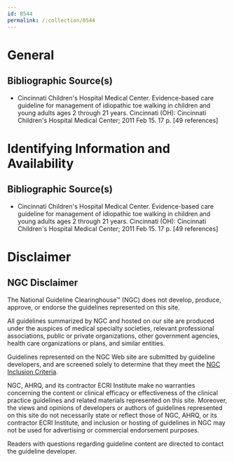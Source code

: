 ```yaml
---
id: 8544
permalink: /:collection/8544
---
```


# General

## Bibliographic Source(s)

- Cincinnati Children's Hospital Medical Center. Evidence-based care guideline for management of idiopathic toe walking in children and young adults ages 2 through 21 years. Cincinnati (OH): Cincinnati Children's Hospital Medical Center; 2011 Feb 15. 17 p. [49 references]

# Identifying Information and Availability

## Bibliographic Source(s)

- Cincinnati Children's Hospital Medical Center. Evidence-based care guideline for management of idiopathic toe walking in children and young adults ages 2 through 21 years. Cincinnati (OH): Cincinnati Children's Hospital Medical Center; 2011 Feb 15. 17 p. [49 references]

# Disclaimer

## NGC Disclaimer

The National Guideline Clearinghouse™ (NGC) does not develop, produce, approve, or endorse the guidelines represented on this site.

All guidelines summarized by NGC and hosted on our site are produced under the auspices of medical specialty societies, relevant professional associations, public or private organizations, other government agencies, health care organizations or plans, and similar entities.

Guidelines represented on the NGC Web site are submitted by guideline developers, and are screened solely to determine that they meet the [NGC Inclusion Criteria](/help-and-about/summaries/inclusion-criteria).

NGC, AHRQ, and its contractor ECRI Institute make no warranties concerning the content or clinical efficacy or effectiveness of the clinical practice guidelines and related materials represented on this site. Moreover, the views and opinions of developers or authors of guidelines represented on this site do not necessarily state or reflect those of NGC, AHRQ, or its contractor ECRI Institute, and inclusion or hosting of guidelines in NGC may not be used for advertising or commercial endorsement purposes.

Readers with questions regarding guideline content are directed to contact the guideline developer.

